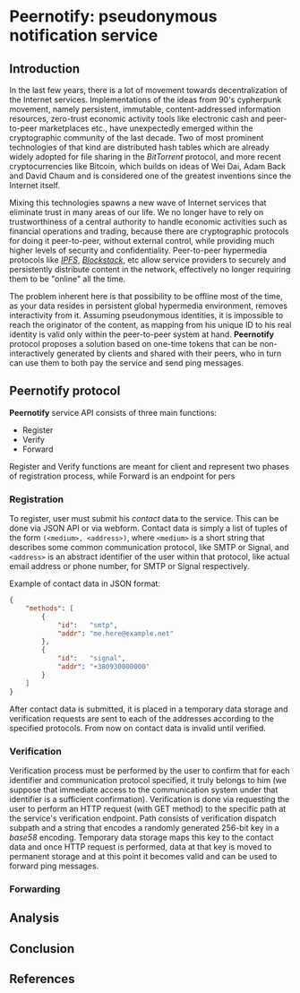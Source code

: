 # Peernotify: pseudonymous notification service

## Introduction
In the last few years, there is a lot of movement towards decentralization
of the Internet services. Implementations of the ideas from 90's cypherpunk 
movement, namely persistent, immutable, content-addressed information 
resources, zero-trust economic activity tools like electronic cash and 
peer-to-peer marketplaces etc., have unexpectedly emerged within the 
cryptographic community of the last decade. Two of most prominent technologies
of that kind are distributed hash tables which are already widely adopted for
file sharing in the *BitTorrent* protocol, and more recent cryptocurrencies
like Bitcoin, which builds on ideas of Wei Dai, Adam Back and David Chaum and
is considered one of the greatest inventions since the Internet itself.

Mixing this technologies spawns a new wave of Internet services that 
eliminate trust in many areas of our life. We no longer have to rely on 
trustworthiness of a central authority to handle economic activities such 
as financial operations and trading, because there are cryptographic protocols 
for doing it peer-to-peer, without external control, while providing much
higher levels of security and confidentiality. Peer-to-peer hypermedia
protocols like [*IPFS*][1], [*Blockstack*][2], etc allow service providers
to securely and persistently distribute content in the network, effectively
no longer requiring them to be "online" all the time.

The problem inherent here is that possibility to be offline most of the time,
as your data resides in persistent global hypermedia environment, removes
interactivity from it. Assuming pseudonymous identities, it is impossible to 
reach the originator of the content, as mapping from his unique ID to his
real identity is valid only within the peer-to-peer system at hand. 
**Peernotify** protocol proposes a solution based on one-time tokens that can
be non-interactively generated by clients and shared with their peers, who in
turn can use them to both pay the service and send ping messages.

## Peernotify protocol

**Peernotify** service API consists of three main functions:
- Register
- Verify
- Forward

Register and Verify functions are meant for client and represent two phases
of registration process, while Forward is an endpoint for pers

### Registration
To register, user must submit his *contact* data to the service. This can be
done via JSON API or via webform. Contact data is simply a list of tuples of
the form `(<medium>, <address>)`, where `<medium>` is a short string that 
describes some common communication protocol, like SMTP or Signal, and 
`<address>` is an abstract identifier of the user within that protocol, like
actual email address or phone number, for SMTP or Signal respectively.

Example of contact data in JSON format:
```json
{
    "methods": [
        {
            "id":   "smtp",
            "addr": "me.here@example.net"
        },
        {
            "id":   "signal",
            "addr": "+380930000000"
        }
    ]
}
```

After contact data is submitted, it is placed in a temporary data storage and
verification requests are sent to each of the addresses according to the 
specified protocols. From now on contact data is invalid until verified.

### Verification
Verification process must be performed by the user to confirm that for each 
identifier and communication protocol specified, it truly belongs to him 
(we suppose that immediate access to the communication system under that 
identifier is a sufficient confirmation). Verification is done via requesting
the user to perform an HTTP request (with GET method) to the specific path at
the service's verification endpoint. Path consists of verification dispatch
subpath and a string that encodes a randomly generated 256-bit key in a 
*base58* encoding. Temporary data storage maps this key to the contact data
and once HTTP request is performed, data at that key is moved to permanent
storage and at this point it becomes valid and can be used to forward ping
messages.


### Forwarding


## Analysis

## Conclusion

## References


[1]: https://ipfs.io/
[2]: https://blockstack.org/

[BIP32]: https://github.com/bitcoin/bips/blob/master/bip-0032.mediawiki
[BIP47]: https://github.com/bitcoin/bips/blob/master/bip-0047.mediawiki
